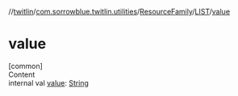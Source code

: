 //[twitlin](../../../index.md)/[com.sorrowblue.twitlin.utilities](../../index.md)/[ResourceFamily](../index.md)/[LIST](index.md)/[value](value.md)



# value  
[common]  
Content  
internal val [value](value.md): [String](https://kotlinlang.org/api/latest/jvm/stdlib/kotlin/-string/index.html)  



